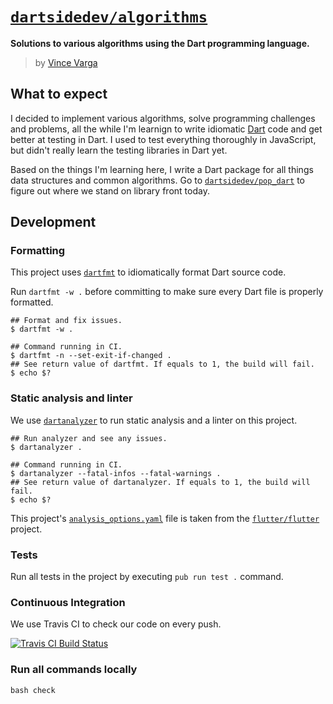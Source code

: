 # [`dartsidedev/algorithms`](https://github.com/dartsidedev/algorithms)

**Solutions to various algorithms using the Dart programming language.**

> by [Vince Varga](https://github.com/vargavince91)

## What to expect

I decided to implement various algorithms, solve programming challenges and problems, all the while I'm learnign to write idiomatic [Dart](http://dart.dev) code and get better at testing in Dart. I used to test everything thoroughly in JavaScript, but didn't really learn the testing libraries in Dart yet.

Based on the things I'm learning here, I write a Dart package for all things data structures and common algorithms. Go to [`dartsidedev/pop_dart`](https://github.com/dartsidedev/pop_dart) to figure out where we stand on library front today.

## Development

### Formatting

This project uses [`dartfmt`](https://dart.dev/tools/dartfmt) to idiomatically format Dart source code.

Run `dartfmt -w .` before committing to make sure every Dart file is properly formatted.

```
## Format and fix issues.
$ dartfmt -w .

## Command running in CI.
$ dartfmt -n --set-exit-if-changed .
## See return value of dartfmt. If equals to 1, the build will fail.
$ echo $?
```

### Static analysis and linter

We use [`dartanalyzer`](https://dart.dev/tools/dartanalyzer) to run static analysis and a linter on this project.

```
## Run analyzer and see any issues.
$ dartanalyzer .

## Command running in CI.
$ dartanalyzer --fatal-infos --fatal-warnings .
## See return value of dartanalyzer. If equals to 1, the build will fail.
$ echo $?
```

This project's [`analysis_options.yaml`](./analysis_options.yaml) file is taken from the [`flutter/flutter`](https://github.com/flutter/flutter/blob/master/analysis_options.yaml) project.

### Tests

Run all tests in the project by executing `pub run test .` command.

### Continuous Integration

We use Travis CI to check our code on every push.

[![Travis CI Build Status](https://travis-ci.com/dartsidedev/algorithms.svg?branch=master)](https://travis-ci.com/dartsidedev/algorithms)

### Run all commands locally

```
bash check
```